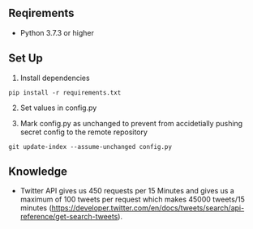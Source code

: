 ## Reqirements

- Python 3.7.3 or higher

## Set Up

1. Install dependencies
```shell
pip install -r requirements.txt
```
2. Set values in config.py

3. Mark config.py as unchanged to prevent from accidetially pushing secret config to the remote repository
```shell
git update-index --assume-unchanged config.py
```
 ## Knowledge
 - Twitter API gives us 450 requests per 15 Minutes and gives us a maximum of 100 tweets per request which makes 45000 tweets/15 minutes (https://developer.twitter.com/en/docs/tweets/search/api-reference/get-search-tweets).


